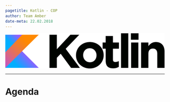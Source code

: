 ```yaml
---
pagetitle: Kotlin - COP
author: Team Amber
date-meta: 22.02.2018
---
```


![](img/kotlin-logo-text.svg)

------------------

# Agenda

